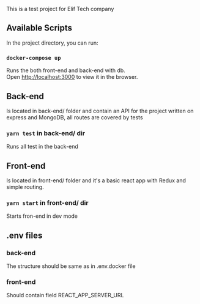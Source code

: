 This is a test project for Elif Tech company

## Available Scripts

In the project directory, you can run:

### `docker-compose up`

Runs the both front-end and back-end with db.<br>
Open [http://localhost:3000](http://localhost:3000) to view it in the browser.

## Back-end 

Is located in back-end/ folder and contain an API for the project written on express and MongoDB, all routes are covered by tests

### `yarn test` in back-end/ dir

Runs all test in the back-end

## Front-end 

Is located in front-end/ folder and it's a basic react app with Redux and simple routing.

### `yarn start` in front-end/ dir

Starts fron-end in dev mode

## .env files

### back-end
The structure should be same as in .env.docker file

### front-end
Should contain field REACT_APP_SERVER_URL
